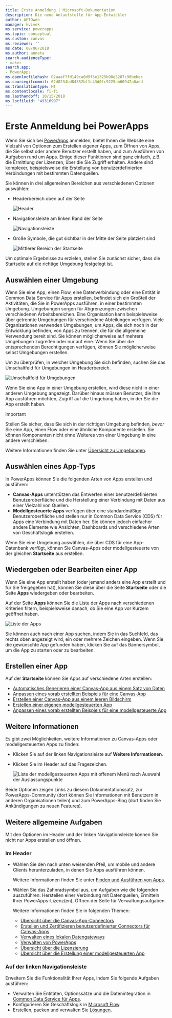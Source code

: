 ```yaml
---
title: Erste Anmeldung | Microsoft-Dokumentation
description: Die neue Anlaufstelle für App-Entwickler
author: AFTOwen
manager: kvivek
ms.service: powerapps
ms.topic: conceptual
ms.custom: canvas
ms.reviewer: ''
ms.date: 08/06/2018
ms.author: anneta
search.audienceType:
- maker
search.app:
- PowerApps
ms.openlocfilehash: 02aaaf7fd149ca0d9f3e1325b98e5287c90bebec
ms.sourcegitcommit: 02d0234bd84352bf1c43d0fc9225ab60947a0add
ms.translationtype: HT
ms.contentlocale: fi-fi
ms.lasthandoff: 10/15/2018
ms.locfileid: "49316997"
---
```

# <a name="sign-in-to-powerapps-for-the-first-time"></a>Erste Anmeldung bei PowerApps

Wenn Sie sich bei [PowerApps](https://web.powerapps.com?utm_source=padocs&utm_medium=linkinadoc&utm_campaign=referralsfromdoc) anmelden, bietet Ihnen die Website eine Vielzahl von Optionen zum Erstellen eigener Apps, zum Öffnen von Apps, die Sie selbst oder andere Benutzer erstellt haben, und zum Ausführen von Aufgaben rund um Apps. Einige dieser Funktionen sind ganz einfach, z.B. die Ermittlung der Lizenzen, über die Sie Zugriff erhalten. Andere sind komplexer, beispielsweise die Erstellung von benutzerdefinierten Verbindungen mit bestimmten Datenquellen.

Sie können in drei allgemeinen Bereichen aus verschiedenen Optionen auswählen:

- Headerbereich oben auf der Seite

    ![Header](media/intro-maker-portal/header.png)

- Navigationsleiste am linken Rand der Seite

    ![Navigationsleiste](media/intro-maker-portal/nav-bar.png)

- Große Symbole, die gut sichtbar in der Mitte der Seite platziert sind

    ![Mittlerer Bereich der Startseite](media/intro-maker-portal/center-area.png)

Um optimale Ergebnisse zu erzielen, stellen Sie zunächst sicher, dass die Startseite auf die richtige Umgebung festgelegt ist.

## <a name="choose-an-environment"></a>Auswählen einer Umgebung

Wenn Sie eine App, einen Flow, eine Datenverbindung oder eine Entität in Common Data Service für Apps erstellen, befindet sich ein Großteil der Aktivitäten, die Sie in PowerApps ausführen, in einer bestimmten Umgebung. Umgebungen sorgen für Abgrenzungen zwischen verschiedenen Arbeitsbereichen. Eine Organisation kann beispielsweise über getrennte Umgebungen für verschiedene Abteilungen verfügen. Viele Organisationen verwenden Umgebungen, um Apps, die sich noch in der Entwicklung befinden, von Apps zu trennen, die für die allgemeine Verwendung bereit sind. Sie können möglicherweise auf mehrere Umgebungen zugreifen oder nur auf eine. Wenn Sie über die entsprechenden Berechtigungen verfügen, können Sie möglicherweise selbst Umgebungen erstellen.

Um zu überprüfen, in welcher Umgebung Sie sich befinden, suchen Sie das Umschaltfeld für Umgebungen im Headerbereich.

![Umschaltfeld für Umgebungen](media/intro-maker-portal/environment-switcher.png)

Wenn Sie eine App in einer Umgebung erstellen, wird diese nicht in einer anderen Umgebung angezeigt. Darüber hinaus müssen Benutzer, die Ihre App ausführen möchten, Zugriff auf die Umgebung haben, in der Sie die App erstellt haben.

> [!IMPORTANT]
> Stellen Sie sicher, dass Sie sich in der richtigen Umgebung befinden, *bevor* Sie eine App, einen Flow oder eine ähnliche Komponente erstellen. Sie können Komponenten nicht ohne Weiteres von einer Umgebung in eine andere verschieben.

Weitere Informationen finden Sie unter [Übersicht zu Umgebungen](../../administrator/environments-overview.md).

## <a name="choose-an-app-type"></a>Auswählen eines App-Typs

In PowerApps können Sie die folgenden Arten von Apps erstellen und ausführen:

- **Canvas-Apps** unterstützen das Entwerfen einer benutzerdefinierten Benutzeroberfläche und die Herstellung einer Verbindung mit Daten aus einer Vielzahl von Quellen.
- **Modellgesteuerte Apps** verfügen über eine standardmäßige Benutzeroberfläche und stellen nur in Common Data Service (CDS) für Apps eine Verbindung mit Daten her. Sie können jedoch einfacher andere Elemente wie Ansichten, Dashboards und verschiedene Arten von Geschäftslogik erstellen.

Wenn Sie eine Umgebung auswählen, die über CDS für eine App-Datenbank verfügt, können Sie Canvas-Apps oder modellgesteuerte von der gleichen **Startseite** aus erstellen.

## <a name="play-or-edit-an-app"></a>Wiedergeben oder Bearbeiten einer App

Wenn Sie eine App erstellt haben (oder jemand anders eine App erstellt und für Sie freigegeben hat), können Sie diese über die Seite **Startseite** oder die Seite **Apps** wiedergeben oder bearbeiten.

Auf der Seite **Apps** können Sie die Liste der Apps nach verschiedenen Kriterien filtern, beispielsweise danach, ob Sie eine App vor Kurzem geöffnet haben.

![Liste der Apps](./media/intro-maker-portal/find-apps.png)

Sie können auch nach einer App suchen, indem Sie in das Suchfeld, das rechts oben angezeigt wird, ein oder mehrere Zeichen eingeben. Wenn Sie die gewünschte App gefunden haben, klicken Sie auf das Bannersymbol, um die App zu starten oder zu bearbeiten.

## <a name="create-an-app"></a>Erstellen einer App

Auf der **Startseite** können Sie Apps auf verschiedene Arten erstellen:

- [Automatisches Generieren einer Canvas-App aus einem Satz von Daten](data-platform-create-app.md)
- [Anpassen eines vorab erstellten Beispiels für eine Canvas-App](open-and-run-a-sample-app.md)
- [Erstellen einer Canvas-App aus einem leeren Bildschirm](data-platform-create-app-scratch.md)
- [Erstellen einer eigenen modellgesteuerten App](../model-driven-apps/overview-model-driven-samples.md)
- [Anpassen eines vorab erstellten Beispiels für eine modellgesteuerte App](../model-driven-apps/build-first-model-driven-app.md)

## <a name="learn-more"></a>Weitere Informationen

Es gibt zwei Möglichkeiten, weitere Informationen zu Canvas-Apps oder modellgesteuerten Apps zu finden:

- Klicken Sie auf der linken Navigationsleiste auf **Weitere Informationen**.
- Klicken Sie im Header auf das Fragezeichen.

    ![Liste der modellgesteuerten Apps mit offenem Menü nach Auswahl der Auslassungspunkte](media/intro-maker-portal/help-icon.png)

Beide Optionen zeigen Links zu diesem Dokumentationssatz, zur PowerApps-Community (dort können Sie Informationen mit Benutzern in anderen Organisationen teilen) und zum PowerApps-Blog (dort finden Sie Ankündigungen zu neuen Features).

## <a name="other-common-tasks"></a>Weitere allgemeine Aufgaben

Mit den Optionen im Header und der linken Navigationsleiste können Sie nicht nur Apps erstellen und öffnen.

### <a name="from-the-header"></a>Im Header

- Wählen Sie den nach unten weisenden Pfeil, um mobile und andere Clients herunterzuladen, in denen Sie Apps ausführen können.

    Weitere Informationen finden Sie unter [Finden und Ausführen von Apps](../../user/index.md).

- Wählen Sie das Zahnradsymbol aus, um Aufgaben wie die folgenden auszuführen: Herstellen einer Verbindung mit Datenquellen, Ermitteln Ihrer PowerApps-Lizenz(en), Öffnen der Seite für Verwaltungsaufgaben.

    Weitere Informationen finden Sie in folgenden Themen:

  - [Übersicht über die Canvas-App-Connectors](connections-list.md)
  - [Erstellen und Zertifizieren benutzerdefinierter Connectors für Canvas-Apps](register-custom-api.md)
  - [Verwalten eines lokalen Datengateways](gateway-management.md)
  - [Verwalten von PowerApps](../../administrator/index.md)
  - [Übersicht über die Lizenzierung](../../administrator/pricing-billing-skus.md)
  - [Übersicht über die Erstellung einer modellgesteuerten App](../model-driven-apps/model-driven-app-overview.md)

### <a name="from-the-left-navigation-bar"></a>Auf der linken Navigationsleiste

Erweitern Sie die Funktionalität Ihrer Apps, indem Sie folgende Aufgaben ausführen:

- Verwalten Sie Entitäten, Optionssätze und die Datenintegration in [Common Data Service für Apps](../common-data-service/data-platform-intro.md).
- Konfigurieren Sie Geschäftslogik in [Microsoft Flow](https://docs.microsoft.com/flow/getting-started).
- Erstellen, packen und verwalten Sie [Lösungen](../../developer/common-data-service/introduction-solutions.md).
